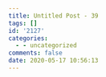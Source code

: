 ```yaml
---
title: Untitled Post - 39
tags: []
id: '2127'
categories:
  - - uncategorized
comments: false
date: 2020-05-17 10:56:13
---
```

